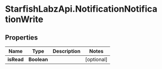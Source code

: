 # StarfishLabzApi.NotificationNotificationWrite

## Properties
Name | Type | Description | Notes
------------ | ------------- | ------------- | -------------
**isRead** | **Boolean** |  | [optional] 
